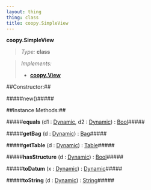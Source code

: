 ```yaml
---
layout: thing
thing: class
title: coopy.SimpleView
---
```

**coopy.SimpleView**



> *Type:* **class**

> *Implements:*
> 
>   * **[coopy.View](View)**



##Constructor:##

#####new()#####



##Instance Methods:##


#####**equals** (d1 : <a href="../Dynamic.html" class="type">Dynamic</a>, d2 : <a href="../Dynamic.html" class="type">Dynamic</a>) : <a href="../Bool.html" class="type">Bool</a>#####




#####**getBag** (d : <a href="../Dynamic.html" class="type">Dynamic</a>) : <a href="../coopy/Bag.html" class="type">Bag</a>#####




#####**getTable** (d : <a href="../Dynamic.html" class="type">Dynamic</a>) : <a href="../coopy/Table.html" class="type">Table</a>#####




#####**hasStructure** (d : <a href="../Dynamic.html" class="type">Dynamic</a>) : <a href="../Bool.html" class="type">Bool</a>#####




#####**toDatum** (x : <a href="../Dynamic.html" class="type">Dynamic</a>) : <a href="../Dynamic.html" class="type">Dynamic</a>#####




#####**toString** (d : <a href="../Dynamic.html" class="type">Dynamic</a>) : <a href="../String.html" class="type">String</a>#####




